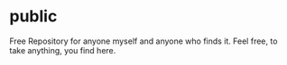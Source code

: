# public
Free Repository for anyone myself and anyone who finds it. Feel free, to take anything, you find here.
